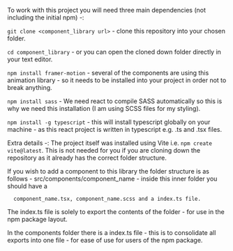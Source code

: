 To work with this project you will need three main dependencies (not including the initial npm) -:

`git clone <component_library url>` - clone this repository into your chosen folder.

`cd component_library` - or you can open the cloned down folder directly in your text editor.

`npm install framer-motion` - several of the components are using this animation library - so it needs to be installed into your project in order not to break anything.

`npm install sass` - We need react to compile SASS automatically so this is why we need this installation (I am using SCSS files for my styling).
                                                                                                           
`npm install -g typescript` - this will install typescript globally on your machine - as this react project is written in typescript e.g. .ts and .tsx files.
                                                                                                           
Extra details -: The project itself was installed using Vite i.e. `npm create vite@latest`. This is not needed for you if you are cloning down the repository
as it already has the correct folder structure. 

If you wish to add a component to this library the folder structure is as follows - src/components/component_name - inside this inner folder you should
have a 
                                                                                                           
      component_name.tsx, component_name.scss and a index.ts file. 
  
The index.ts file is solely to export the contents of the folder - for use in the npm package layout.

In the components folder there is a index.ts file - this is to consolidate all exports into one file - for ease of use for users of the npm package.
